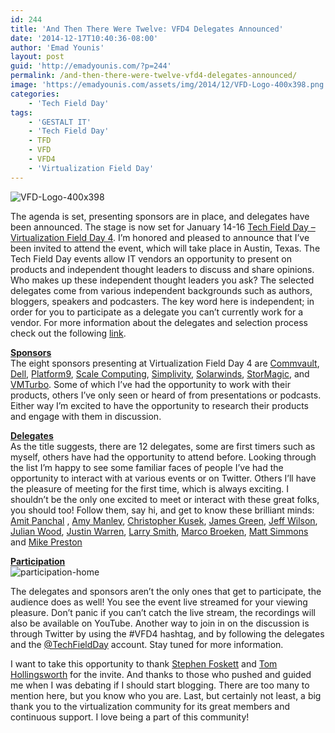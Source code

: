```yaml
---
id: 244
title: 'And Then There Were Twelve: VFD4 Delegates Announced'
date: '2014-12-17T10:40:36-08:00'
author: 'Emad Younis'
layout: post
guid: 'http://emadyounis.com/?p=244'
permalink: /and-then-there-were-twelve-vfd4-delegates-announced/
image: 'https://emadyounis.com/assets/img/2014/12/VFD-Logo-400x398.png'
categories:
    - 'Tech Field Day'
tags:
    - 'GESTALT IT'
    - 'Tech Field Day'
    - TFD
    - VFD
    - VFD4
    - 'Virtualization Field Day'
---
```


![VFD-Logo-400x398](https://emadyounis.com/assets/img/2014/12/VFD-Logo-400x398.png?resize=200%2C199)

The agenda is set, presenting sponsors are in place, and delegates have been announced. The stage is now set for January 14-16 [Tech Field Day – Virtualization Field Day 4](http://techfieldday.com/event/vfd4/). I’m honored and pleased to announce that I’ve been invited to attend the event, which will take place in Austin, Texas. The Tech Field Day events allow IT vendors an opportunity to present on products and independent thought leaders to discuss and share opinions. Who makes up these independent thought leaders you ask? The selected delegates come from various independent backgrounds such as authors, bloggers, speakers and podcasters. The key word here is independent; in order for you to participate as a delegate you can’t currently work for a vendor. For more information about the delegates and selection process check out the following [link](http://techfieldday.com/delegates/become-field-day-delegate/).

<span style="text-decoration: underline;">**Sponsors**</span>  
The eight sponsors presenting at Virtualization Field Day 4 are [Commvault](http://www.commvault.com/), [Dell](http://www.dell.com/), [Platform9](http://platform9.com/), [Scale Computing](http://www.scalecomputing.com/), [Simplivity](http://www.simplivity.com/), [Solarwinds](http://www.solarwinds.com/), [StorMagic](http://www.stormagic.com/), and [VMTurbo](http://vmturbo.com/). Some of which I’ve had the opportunity to work with their products, others I’ve only seen or heard of from presentations or podcasts. Either way I’m excited to have the opportunity to research their products and engage with them in discussion.

<span style="text-decoration: underline;">**Delegates**</span>  
As the title suggests, there are 12 delegates, some are first timers such as myself, others have had the opportunity to attend before. Looking through the list I’m happy to see some familiar faces of people I’ve had the opportunity to interact with at various events or on Twitter. Others I’ll have the pleasure of meeting for the first time, which is always exciting. I shouldn’t be the only one excited to meet or interact with these great folks, you should too! Follow them, say hi, and get to know these brilliant minds:  
[Amit Panchal](https://twitter.com/AmitPanchal76) , [Amy Manley](https://twitter.com/WyrdGirl), [Christopher Kusek](https://twitter.com/cxi), [James Green](https://twitter.com/JDGreen), [Jeff Wilson](https://twitter.com/Agnostic_Node1), [Julian Wood](https://twitter.com/Julian_Wood), [Justin Warren](https://twitter.com/JPWarren), [Larry Smith](https://twitter.com/MrLESmithJr), [Marco Broeken](https://twitter.com/MBroeken), [Matt Simmons](https://twitter.com/StandaloneSA) and [Mike Preston](https://twitter.com/MWPreston)

**<span style="text-decoration: underline;">Participation</span>**  
![participation-home](https://emadyounis.com/assets/img/2014/12/participation-home.jpg?resize=300%2C225)

The delegates and sponsors aren’t the only ones that get to participate, the audience does as well! You see the event live streamed for your viewing pleasure. Don’t panic if you can’t catch the live stream, the recordings will also be available on YouTube. Another way to join in on the discussion is through Twitter by using the #VFD4 hashtag, and by following the delegates and the [@TechFieldDay](https://twitter.com/TechFieldDay) account. Stay tuned for more information.

I want to take this opportunity to thank [Stephen Foskett](https://twitter.com/SFoskett) and [Tom Hollingsworth](https://twitter.com/NetworkingNerd) for the invite. And thanks to those who pushed and guided me when I was debating if I should start blogging. There are too many to mention here, but you know who you are. Last, but certainly not least, a big thank you to the virtualization community for its great members and continuous support. I love being a part of this community!
